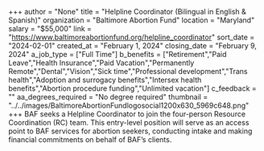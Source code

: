 +++
author = "None"
title = "Helpline Coordinator (Bilingual in English & Spanish)"
organization = "Baltimore Abortion Fund"
location = "Maryland"
salary = "$55,000"
link = "https://www.baltimoreabortionfund.org/helpline_coordinator"
sort_date = "2024-02-01"
created_at = "February 1, 2024"
closing_date = "February 9, 2024"
a_job_type = ["Full Time"]
b_benefits = ["Retirement","Paid Leave","Health Insurance","Paid Vacation","Permanently Remote","Dental","Vision","Sick time","Professional development","Trans health","Adoption and surrogacy benefits","Intersex health benefits","Abortion procedure funding","Unlimited vacation"]
c_feedback = ""
aa_degrees_required = "No degree required"
thumbnail = "../../images/BaltimoreAbortionFundlogosocial1200x630_5969c648.png"
+++
BAF seeks a Helpline Coordinator to join the four-person Resource Coordination (RC) team. This entry-level position will serve as an access point to BAF services for abortion seekers, conducting intake and making financial commitments on behalf of BAF’s clients.